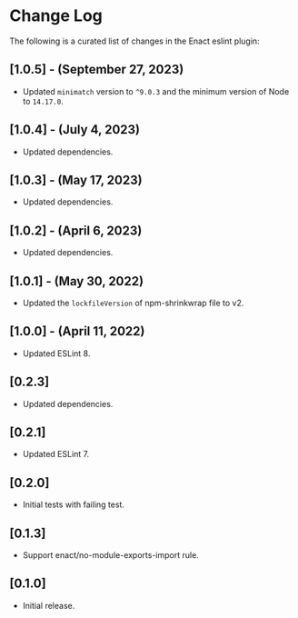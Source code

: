 # Change Log

The following is a curated list of changes in the Enact eslint plugin:

## [1.0.5] - (September 27, 2023)

* Updated `minimatch` version to `^9.0.3` and the minimum version of Node to `14.17.0`.

## [1.0.4] - (July 4, 2023)

* Updated dependencies.

## [1.0.3] - (May 17, 2023)

* Updated dependencies.

## [1.0.2] - (April 6, 2023)

* Updated dependencies.

## [1.0.1] - (May 30, 2022)

* Updated the `lockfileVersion` of npm-shrinkwrap file to v2.

## [1.0.0] - (April 11, 2022)

* Updated ESLint 8.

## [0.2.3]

* Updated dependencies.

## [0.2.1]

* Updated ESLint 7.

## [0.2.0]

* Initial tests with failing test.

## [0.1.3]

* Support enact/no-module-exports-import rule.

## [0.1.0]

* Initial release.
